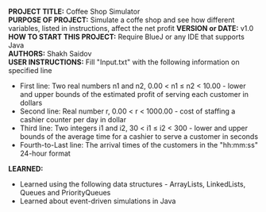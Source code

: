 **PROJECT TITLE:** Coffee Shop Simulator\
**PURPOSE OF PROJECT:** Simulate a coffe shop and see how different variables, listed in instructions,  affect the net profit 
**VERSION or DATE:** v1.0\
**HOW TO START THIS PROJECT:** Require BlueJ or any IDE that supports Java\
**AUTHORS:** Shakh Saidov\
**USER INSTRUCTIONS:** Fill "Input.txt" with the following information on specified line
- First line: Two real numbers n1 and n2, 0.00 < n1 ≤ n2 < 10.00 - lower and upper bounds of the
estimated profit of serving each customer in dollars
- Second line: Real number r, 0.00 < r < 1000.00 - cost of staffing a cashier counter per day in dollar
- Third line: Two integers i1 and i2, 30 < i1 ≤ i2 < 300 - lower and upper bounds of the average time
for a cashier to serve a customer in seconds
- Fourth-to-Last line: The arrival times of the customers in the "hh:mm:ss" 24-hour format

**LEARNED:** 
- Learned using the following data structures - ArrayLists, LinkedLists, Queues and PriorityQueues 
- Learned about event-driven simulations in Java
